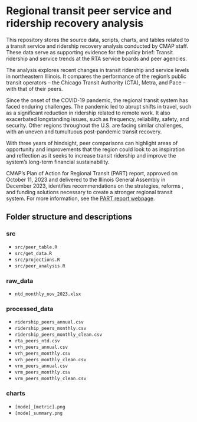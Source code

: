 # Regional transit peer service and ridership recovery analysis
This repository stores the source data, scripts, charts, and tables related to a transit service and ridership recovery analysis conducted by CMAP staff. These data serve as supporting evidence for the policy brief: Transit ridership and service trends at the RTA service boards and peer agencies.

The analysis explores recent changes in transit ridership and service levels in northeastern Illinois. It compares the performance of the region’s public transit operators – the Chicago Transit Authority (CTA), Metra, and Pace – with that of their peers. 

Since the onset of the COVID-19 pandemic, the regional transit system has faced enduring challenges. The pandemic led to abrupt shifts in travel, such as a significant reduction in ridership related to remote work. It also exacerbated longstanding issues, such as frequency, reliability, safety, and security. Other regions throughout the U.S. are facing similar challenges, with an uneven and tumultuous post-pandemic transit recovery. 

With three years of hindsight, peer comparisons can highlight areas of opportunity and improvements that the region could look to as inspiration and reflection as it seeks to increase transit ridership and improve the system’s long-term financial sustainability.

CMAP’s Plan of Action for Regional Transit (PART) report, approved on October 11, 2023 and delivered to the Illinois General Assembly in December 2023, identifies recommendations on the strategies, reforms , and funding solutions necessary to create a stronger regional transit system. For more information, see the [PART report webpage](https://www.cmap.illinois.gov/programs/regional-transit-action).

## Folder structure and descriptions
### src
- `src/peer_table.R`
- `src/get_data.R`
- `src/projections.R`
- `src/peer_analysis.R`
### raw_data
- `ntd_monthly_nov_2023.xlsx`
### processed_data
- `ridership_peers_annual.csv`
- `ridership_peers_monthly.csv`
- `ridership_peers_monthly_clean.csv`
- `rta_peers_ntd.csv`
- `vrh_peers_annual.csv`
- `vrh_peers_monthly.csv`
- `vrh_peers_monthly_clean.csv`
- `vrm_peers_annual.csv`
- `vrm_peers_monthly.csv`
- `vrm_peers_monthly_clean.csv`
### charts
- `[mode]_[metric].png`
- `[mode]_summary.png`
